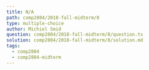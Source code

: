 ```yaml
---
title: N/A
path: comp2804/2018-fall-midterm/8
type: multiple-choice
author: Michiel Smid
question: comp2804/2018-fall-midterm/8/question.ts
solution: comp2804/2018-fall-midterm/8/solution.md
tags:
  - comp2804
  - comp2804-midterm
---
```

